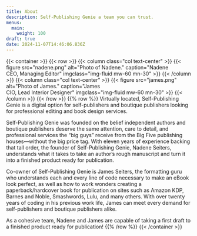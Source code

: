 ```yaml
---
title: About
description: Self-Publishing Genie a team you can trust.
menus:
  main:
    weight: 100
draft: true
date: 2024-11-07T14:46:06.836Z
---
```

{{< container >}}
{{< row >}}
{{< column class="col text-center" >}}
{{< figure src="nadene.png" alt="Photo of Nadene." caption="Nadene<br>CEO, Managing Editor" imgclass="img-fluid mw-60 mn-30" >}}
{{< /column >}}
{{< column class="col text-center" >}}
{{< figure src="james.png" alt="Photo of James." caption="James<br>CIO, Lead Interior Designer" imgclass="img-fluid mw-60 mn-30" >}}
{{< /column >}}
{{< /row >}}
{{% row %}}
Virtually located, Self-Publishing Genie is a digital option for self-publishers and boutique publishers looking for professional editing and book design services. 

Self-Publishing Genie was founded on the belief independent authors and boutique publishers deserve the same attention, care to detail, and professional services the “big guys” receive from the Big Five publishing houses—without the big price tag. With eleven years of experience backing that tall order, the founder of Self-Publishing Genie, Nadene Seiters, understands what it takes to take an author’s rough manuscript and turn it into a finished product ready for publication.

Co-owner of Self-Publishing Genie is James Seiters, the formatting guru who understands each and every line of code necessary to make an eBook look perfect, as well as how to work wonders creating a paperback/hardcover book for publication on sites such as Amazon KDP, Barnes and Noble, Smashwords, Lulu, and many others. With over twenty years of coding in his previous work life, James can meet every demand for self-publishers and boutique publishers alike.

As a cohesive team, Nadene and James are capable of taking a first draft to a finished product ready for publication!
{{% /row %}}
{{< /container >}}